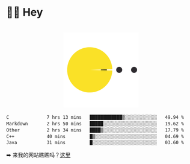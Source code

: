 
# 👋🏻 Hey
<div align="center">
	<br>
	<img src="https://raw.githubusercontent.com/Aniket965/Aniket965/master/pacman.svg?sanitize=true" width="200" height="200">
	<br>
</div>

<!--START_SECTION:waka-->

```txt
C              7 hrs 13 mins   ████████████▒░░░░░░░░░░░░   49.94 %
Markdown       2 hrs 50 mins   █████░░░░░░░░░░░░░░░░░░░░   19.62 %
Other          2 hrs 34 mins   ████▒░░░░░░░░░░░░░░░░░░░░   17.79 %
C++            40 mins         █▒░░░░░░░░░░░░░░░░░░░░░░░   04.69 %
Java           31 mins         █░░░░░░░░░░░░░░░░░░░░░░░░   03.60 %
```

<!--END_SECTION:waka-->

 ➡️  来我的网站瞧瞧吗？[这里](https://www.shaolongfei.com)
